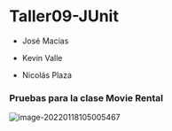 # Taller09-JUnit
- José Macías

- Kevin Valle

- Nicolás Plaza

### Pruebas para la clase Movie Rental

![image-20220118105005467](/home/elementary/.var/app/io.typora.Typora/config/Typora/typora-user-images/image-20220118105005467.png)
